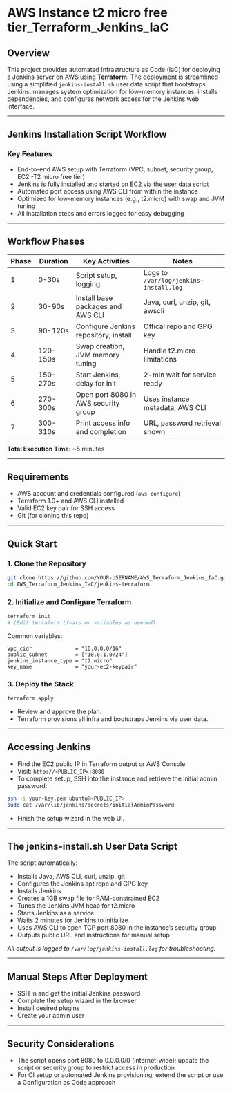 # AWS Instance t2 micro free tier_Terraform_Jenkins_IaC

## Overview

This project provides automated Infrastructure as Code (IaC) for deploying a Jenkins server on AWS using **Terraform**. The deployment is streamlined using a simplified `jenkins-install.sh` user data script that bootstraps Jenkins, manages system optimization for low-memory instances, installs dependencies, and configures network access for the Jenkins web interface.

---

## Jenkins Installation Script Workflow

### Key Features

- End-to-end AWS setup with Terraform (VPC, subnet, security group, EC2 -T2 micro free tier)
- Jenkins is fully installed and started on EC2 via the user data script
- Automated port access using AWS CLI from within the instance
- Optimized for low-memory instances (e.g., t2.micro) with swap and JVM tuning
- All installation steps and errors logged for easy debugging

---

## Workflow Phases

| Phase | Duration | Key Activities                        | Notes                                  |
| ----- | -------- | ------------------------------------- | -------------------------------------- |
| 1     | 0-30s    | Script setup, logging                 | Logs to `/var/log/jenkins-install.log` |
| 2     | 30-90s   | Install base packages and AWS CLI     | Java, curl, unzip, git, awscli         |
| 3     | 90-120s  | Configure Jenkins repository, install | Offical repo and GPG key               |
| 4     | 120-150s | Swap creation, JVM memory tuning      | Handle t2.micro limitations            |
| 5     | 150-270s | Start Jenkins, delay for init         | 2-min wait for service ready           |
| 6     | 270-300s | Open port 8080 in AWS security group  | Uses instance metadata, AWS CLI        |
| 7     | 300-310s | Print access info and completion      | URL, password retrieval shown          |

**Total Execution Time:** ~5 minutes

---

## Requirements

- AWS account and credentials configured (`aws configure`)
- Terraform 1.0+ and AWS CLI installed
- Valid EC2 key pair for SSH access
- Git (for cloning this repo)

---

## Quick Start

### 1. Clone the Repository

```bash
git clone https://github.com/YOUR-USERNAME/AWS_Terraform_Jenkins_IaC.git
cd AWS_Terraform_Jenkins_IaC/jenkins-terraform
```

### 2. Initialize and Configure Terraform

```bash
terraform init
# (Edit terraform.tfvars or variables as needed)
```

Common variables:

```hcl
vpc_cidr              = "10.0.0.0/16"
public_subnet         = ["10.0.1.0/24"]
jenkins_instance_type = "t2.micro"
key_name              = "your-ec2-keypair"
```

### 3. Deploy the Stack

```bash
terraform apply
```

- Review and approve the plan.
- Terraform provisions all infra and bootstraps Jenkins via user data.

---

## Accessing Jenkins

- Find the EC2 public IP in Terraform output or AWS Console.
- Visit: `http://<PUBLIC_IP>:8080`
- To complete setup, SSH into the instance and retrieve the initial admin password:

```bash
ssh -i your-key.pem ubuntu@<PUBLIC_IP>
sudo cat /var/lib/jenkins/secrets/initialAdminPassword
```

- Finish the setup wizard in the web UI.

---

## The jenkins-install.sh User Data Script

The script automatically:

- Installs Java, AWS CLI, curl, unzip, git
- Configures the Jenkins apt repo and GPG key
- Installs Jenkins
- Creates a 1GB swap file for RAM-constrained EC2
- Tunes the Jenkins JVM heap for t2.micro
- Starts Jenkins as a service
- Waits 2 minutes for Jenkins to initialize
- Uses AWS CLI to open TCP port 8080 in the instance’s security group
- Outputs public URL and instructions for manual setup

_All output is logged to `/var/log/jenkins-install.log` for troubleshooting._

---

## Manual Steps After Deployment

- SSH in and get the initial Jenkins password
- Complete the setup wizard in the browser
- Install desired plugins
- Create your admin user

---

## Security Considerations

- The script opens port 8080 to 0.0.0.0/0 (internet-wide); update the script or security group to restrict access in production
- For CI setup or automated Jenkins provisioning, extend the script or use a Configuration as Code approach
